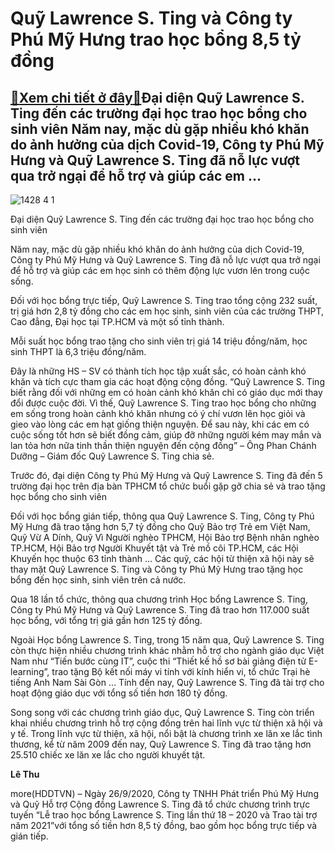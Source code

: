 Quỹ Lawrence S. Ting và Công ty Phú Mỹ Hưng trao học bổng 8,5 tỷ đồng
=====================================================================

[:gift:Xem chi tiết ở đây:gift:](https://hddtvn.com/quy-lawrence-s-ting-va-cong-ty-phu-my-hung-trao-hoc-bong-85-ty-dong/)Đại diện Quỹ Lawrence S. Ting đến các trường đại học trao học bổng cho sinh viên Năm nay, mặc dù gặp nhiều khó khăn do ảnh hưởng của dịch Covid-19, Công ty Phú Mỹ Hưng và Quỹ Lawrence S. Ting đã nỗ lực vượt qua trở ngại để hỗ trợ và giúp các em …
------------------------------------------------------------------------------------------------------------------------------------------------------------------------------------------------------------------------------------------------------





![1428 4 1](https://hddtvn.com/wp-content/uploads/2021/01/1428_4_1.jpg "undefined")


Đại diện Quỹ Lawrence S. Ting đến các trường đại học trao học bổng cho sinh viên



Năm nay, mặc dù gặp nhiều khó khăn do ảnh hưởng của dịch Covid-19, Công ty Phú Mỹ Hưng và Quỹ Lawrence S. Ting đã nỗ lực vượt qua trở ngại để hỗ trợ và giúp các em học sinh có thêm động lực vươn lên trong cuộc sống.


Đối với học bổng trực tiếp, Quỹ Lawrence S. Ting trao tổng cộng 232 suất, trị giá hơn 2,8 tỷ đồng cho các em học sinh, sinh viên của các trường THPT, Cao đẳng, Đại học tại TP.HCM và một số tỉnh thành.


Mỗi suất học bổng trao tặng cho sinh viên trị giá 14 triệu đồng/năm, học sinh THPT là 6,3 triệu đồng/năm.


Đây là những HS – SV có thành tích học tập xuất sắc, có hoàn cảnh khó khăn và tích cực tham gia các hoạt động cộng đồng. “Quỹ Lawrence S. Ting biết rằng đối với những em có hoàn cảnh khó khăn chỉ có giáo dục mới thay đổi được cuộc đời. Vì thế, Quỹ Lawrence S. Ting trao học bổng cho những em sống trong hoàn cảnh khó khăn nhưng có ý chí vươn lên học giỏi và gieo vào lòng các em hạt giống thiện nguyện. Để sau này, khi các em có cuộc sống tốt hơn sẽ biết đồng cảm, giúp đỡ những người kém may mắn và lan tỏa hơn nữa tinh thần thiện nguyện đến cộng đồng” *–* Ông Phan Chánh Dưỡng – Giám đốc Quỹ Lawrence S. Ting chia sẻ.


Trước đó, đại diện Công ty Phú Mỹ Hưng và Quỹ Lawrence S. Ting đã đến 5 trường đại học trên địa bàn TPHCM tổ chức buổi gặp gỡ chia sẻ và trao tặng học bổng cho sinh viên


Đối với học bổng gián tiếp, thông qua Quỹ Lawrence S. Ting, Công ty Phú Mỹ Hưng đã trao tặng hơn 5,7 tỷ đồng cho Quỹ Bảo trợ Trẻ em Việt Nam, Quỹ Vừ A Dính, Quỹ Vì Người nghèo TPHCM, Hội Bảo trợ Bệnh nhân nghèo TP.HCM, Hội Bảo trợ Người Khuyết tật và Trẻ mồ côi TP.HCM, các Hội Khuyến học thuộc 63 tỉnh thành … Các quỹ, các hội từ thiện xã hội này sẽ thay mặt Quỹ Lawrence S. Ting và Công ty Phú Mỹ Hưng trao tặng học bổng đến học sinh, sinh viên trên cả nước.


Qua 18 lần tổ chức, thông qua chương trình Học bổng Lawrence S. Ting, Công ty Phú Mỹ Hưng và Quỹ Lawrence S. Ting đã trao hơn 117.000 suất học bổng, với tổng trị giá gần hơn 125 tỷ đồng.


Ngoài Học bổng Lawrence S. Ting, trong 15 năm qua, Quỹ Lawrence S. Ting còn thực hiện nhiều chương trình khác nhằm hỗ trợ cho ngành giáo dục Việt Nam như “Tiến bước cùng IT”, cuộc thi “Thiết kế hồ sơ bài giảng điện tử E-learning”, trao tặng Bộ kết nối máy vi tính với kính hiển vi, tổ chức Trại hè tiếng Anh Nam Sài Gòn … Tính đến nay, Quỹ Lawrence S. Ting đã tài trợ cho hoạt động giáo dục với tổng số tiền hơn 180 tỷ đồng.


Song song với các chương trình giáo dục, Quỹ Lawrence S. Ting còn triển khai nhiều chương trình hỗ trợ cộng đồng trên hai lĩnh vực từ thiện xã hội và y tế. Trong lĩnh vực từ thiện, xã hội, nổi bật là chương trình xe lăn xe lắc tình thương, kể từ năm 2009 đến nay, Quỹ Lawrence S. Ting đã trao tặng hơn 25.510 chiếc xe lăn xe lắc cho người khuyết tật.




**Lê Thu**



more(HDDTVN) – Ngày 26/9/2020, Công ty TNHH Phát triển Phú Mỹ Hưng và Quỹ Hỗ trợ Cộng đồng Lawrence S. Ting đã tổ chức chương trình trực tuyến “Lễ trao học bổng Lawrence S. Ting lần thứ 18 – 2020 và Trao tài trợ năm 2021”với tổng số tiền hơn 8,5 tỷ đồng, bao gồm học bổng trực tiếp và gián tiếp.

